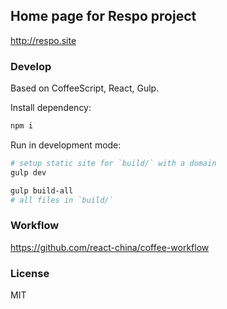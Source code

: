 
Home page for Respo project
----

http://respo.site

### Develop

Based on CoffeeScript, React, Gulp.

Install dependency:

```bash
npm i
```

Run in development mode:

```bash
# setup static site for `build/` with a domain
gulp dev
```

```bash
gulp build-all
# all files in `build/`
```

### Workflow

https://github.com/react-china/coffee-workflow

### License

MIT

